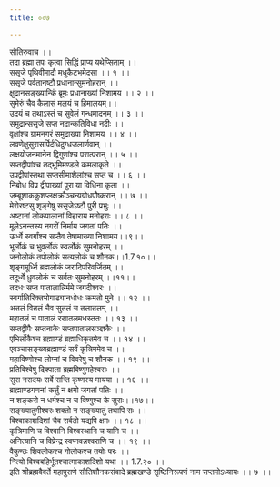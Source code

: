 ```yaml
---
title: ००७

---
```

सौतिरुवाच ।।  
तदा ब्रह्मा तपः कृत्वा सिद्धिं प्राप्य यथेप्सिताम् ।।  
ससृजे पृथिवीमादौ मधुकैटभमेदसा ।। १ ।।  
ससृजे पर्वतानष्टौ प्रधानान्सुमनोहरान् ।।  
क्षुद्रानसङ्ख्यान्किं ब्रूमः प्रधानाख्यां निशामय ।। २ ।।  
सुमेरुं चैव कैलासं मलयं च हिमालयम्।।  
उदयं च तथाऽस्तं च सुवेलं गन्धमादनम् ।। ३ ।।  
समुद्रान्ससृजे सप्त नदान्कतिविधा नदीः ।।  
वृक्षांश्च ग्रामनगरं समुद्राख्या निशामय ।। ४ ।।  
लवणेक्षुसुरासर्पिर्दधिदुग्धजलार्णवान् ।।  
लक्षयोजनमानेन द्विगुणांश्च परात्परान् ।। ५ ।।  
सप्तद्वीपांश्च तद्भूमिमण्डले कमलाकृते ।।  
उपद्वीपांस्तथा सप्तसीमाशैलांश्च सप्त च ।। ६ ।।  
निबोध विप्र द्वीपाख्यां पुरा या विधिना कृता ।।  
जम्बूशाककुशप्लक्षक्रौञ्चन्यग्रोधपौष्करान् ।। ७ ।।  
मेरोरष्टसु शृङ्गेषु ससृजेऽष्टौ पुरी प्रभुः ।।  
अष्टानां लोकपालानां विहाराय मनोहराः ।। ८ ।।  
मूलेऽनन्तस्य नगरीं निर्माय जगतां पतिः ।।  
ऊर्ध्वे स्वर्गांश्च सप्तैव तेषामाख्या निशामय।।९।।  
भूर्लोकं च भुवर्लोकं स्वर्लोकं सुमनोहरम् ।।  
जनोलोकं तपोलोकं सत्यलोकं च शौनक।।1.7.१०।।  
शृङ्गमूर्ध्नि ब्रह्मलोकं जरादिपरिवर्जितम् ।।  
तदूर्ध्वे ध्रुवलोकं च सर्वतः सुमनोहरम् ।।११।।  
तदधः सप्त पातालान्निर्ममे जगदीश्वरः ।।  
स्वर्गातिरिक्तभोगाढ्यानधोधः क्रमतो मुने ।। १२ ।।  
अतलं वितलं चैव सुतलं च तलातलम् ।।  
महातलं च पातालं रसातलमधस्ततः ।। १३ ।।  
सप्तद्वीपैः सप्तनाकैः सप्तपातालसञ्ज्ञकैः ।।  
एभिर्लोकैश्च ब्रह्माण्डं ब्रह्माधिकृतमेव च ।। १४ ।।  
एवञ्चासङ्ख्यब्रह्माण्डं सर्वं कृत्रिममेव च ।।  
महाविष्णोश्च लोम्नां च विवरेषु च शौनक ।। १९ ।।  
प्रतिविश्वेषु दिक्पाला ब्रह्मविष्णुमहेश्वराः ।।  
सुरा नरादयः सर्वे सन्ति कृष्णस्य मायया ।। १६ ।।  
ब्राह्माण्डगणनां कर्तुं न क्षमो जगतां पतिः ।।  
न शङ्करो न धर्मश्च न च विष्णुश्च के सुराः।।१७।।  
सङ्ख्यातुमीश्वरः शक्तो न सङ्ख्यातुं तथापि सः ।।  
विश्वाकाशदिशां चैव सर्वतो यद्यपि क्षमः ।। १८ ।।  
कृत्रिमाणि च विश्वानि विश्वस्थानि च यानि च ।।  
अनित्यानि च विप्रेन्द्र स्वप्नवन्नश्वराणि च ।। १९ ।।  
वैकुण्ठः शिवलोकश्च गोलोकश्च तयोः परः ।।  
नित्यो विश्वबहिर्भूतश्चात्माकाशदिशो यथा ।। 1.7.२० ।।  
इति श्रीब्रह्मवैवर्ते महापुराणे सौतिशौनकसंवादे ब्रह्मखण्डे सृष्टिनिरूपणं नाम सप्तमोऽध्यायः ।। ७ ।।